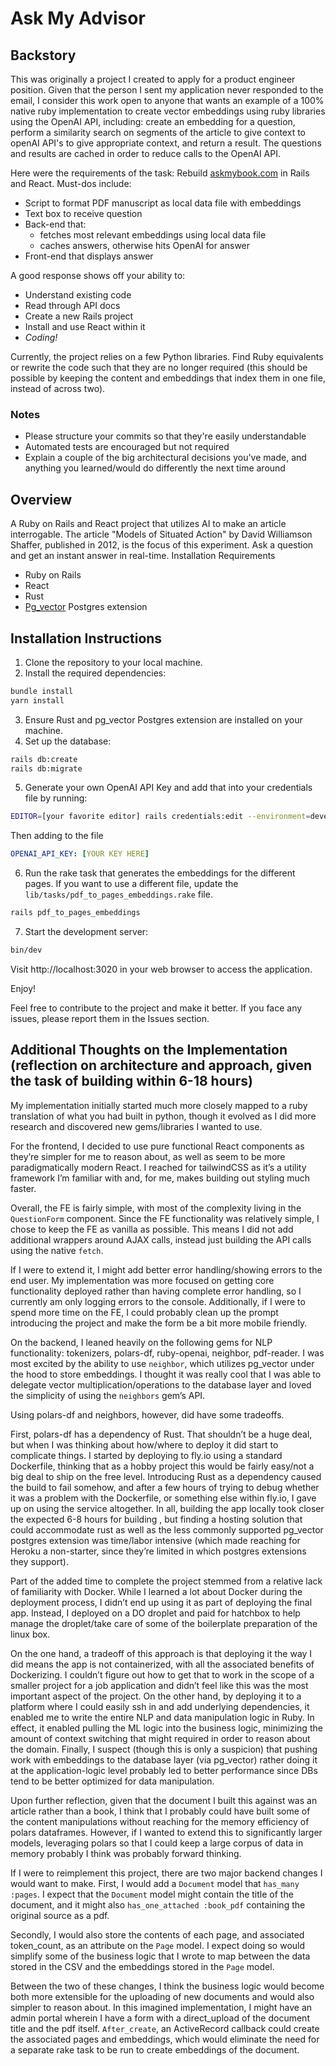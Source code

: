 # Ask My Advisor

## Backstory

This was originally a project I created to apply for a product engineer position. Given that the person I sent my application never responded to the email, I consider this work open to anyone that wants an example of a 100% native ruby implementation to create vector embeddings using ruby libraries using the OpenAI API, including: create an embedding for a question, perform a similarity search on segments of the article to give context to openAI API's to give appropriate context, and return a result. The questions and results are cached in order to reduce calls to the OpenAI API.

Here were the requirements of the task:
Rebuild [askmybook.com](http://askmybook.com) in Rails and React.
Must-dos include:

- Script to format PDF manuscript as local data file with embeddings
- Text box to receive question
- Back-end that:
    - fetches most relevant embeddings using local data file
    - caches answers, otherwise hits OpenAI for answer
- Front-end that displays answer

A good response shows off your ability to:

- Understand existing code
- Read through API docs
- Create a new Rails project
- Install and use React within it
- *Coding!*

Currently, the project relies on a few Python libraries. Find Ruby equivalents or rewrite the code such that they are no longer required (this should be possible by keeping the content and embeddings that index them in one file, instead of across two). 

### Notes

- Please structure your commits so that they're easily understandable
- Automated tests are encouraged but not required
- Explain a couple of the big architectural decisions you've made, and anything you learned/would do differently the next time around

## Overview

A Ruby on Rails and React project that utilizes AI to make an article interrogable. The article "Models of Situated Action" by David Williamson Shaffer, published in 2012, is the focus of this experiment. Ask a question and get an instant answer in real-time.
Installation Requirements

- Ruby on Rails
- React
- Rust
- [Pg_vector](https://github.com/pgvector/pgvector) Postgres extension

## Installation Instructions

1. Clone the repository to your local machine.
2. Install the required dependencies:

```bash
bundle install
yarn install
```

3. Ensure Rust and pg_vector Postgres extension are installed on your machine.
4. Set up the database:

```bash
rails db:create
rails db:migrate
```

5. Generate your own OpenAI API Key and add that into your credentials file by running:

```bash
EDITOR=[your favorite editor] rails credentials:edit --environment=development
```

Then adding to the file

```yaml
OPENAI_API_KEY: [YOUR KEY HERE]
```

6. Run the rake task that generates the embeddings for the different pages. If you want to use a different file, update the `lib/tasks/pdf_to_pages_embeddings.rake` file.

```bash
rails pdf_to_pages_embeddings
```

7. Start the development server:

```bash
bin/dev
```

Visit http://localhost:3020 in your web browser to access the application.

Enjoy!

Feel free to contribute to the project and make it better. If you face any issues, please report them in the Issues section.

## Additional Thoughts on the Implementation (reflection on architecture and approach, given the task of building within 6-18 hours)

My implementation initially started much more closely mapped to a ruby translation of what you had built in python, though it evolved as I did more research and discovered new gems/libraries I wanted to use.

For the frontend, I decided to use pure functional React components as they’re simpler for me to reason about, as well as seem to be more paradigmatically modern React. I reached for tailwindCSS as it’s a utility framework I’m familiar with and, for me, makes building out styling much faster.

Overall, the FE is fairly simple, with most of the complexity living in the `QuestionForm` component. Since the FE functionality was relatively simple, I chose to keep the FE as vanilla as possible. This means I did not add additional wrappers around AJAX calls, instead just building the API calls using the native `fetch`.

If I were to extend it, I might add better error handling/showing errors to the end user. My implementation was more focused on getting core functionality deployed rather than having complete error handling, so I currently am only logging errors to the console. Additionally, if I were to spend more time on the FE, I could probably clean up the prompt introducing the project and make the form be a bit more mobile friendly.

On the backend, I leaned heavily on the following gems for NLP functionality: tokenizers, polars-df, ruby-openai, neighbor, pdf-reader. I was most excited by the ability to use `neighbor`, which utilizes pg_vector under the hood to store embeddings. I thought it was really cool that I was able to delegate vector multiplication/operations to the database layer and loved the simplicity of using the `neighbors` gem’s API.

Using polars-df and neighbors, however, did have some tradeoffs.

First, polars-df has a dependency of Rust. That shouldn’t be a huge deal, but when I was thinking about how/where to deploy it did start to complicate things. I started by deploying to fly.io using a standard Dockerfile, thinking that as a hobby project this would be fairly easy/not a big deal to ship on the free level. Introducing Rust as a dependency caused the build to fail somehow, and after a few hours of trying to debug whether it was a problem with the Dockerfile, or something else within fly.io, I gave up on using the service altogether. In all, building the app locally took closer the expected 6-8 hours for building , but finding a hosting solution that could accommodate rust as well as the less commonly supported pg_vector postgres extension was time/labor intensive (which made reaching for Heroku a non-starter, since they’re limited in which postgres extensions they support).

Part of the added time to complete the project stemmed from a relative lack of familiarity with Docker. While I learned a lot about Docker during the deployment process, I didn’t end up using it as part of deploying the final app. Instead, I deployed on a DO droplet and paid for hatchbox to help manage the droplet/take care of some of the boilerplate preparation of the linux box.

On the one hand, a tradeoff of this approach is that deploying it the way I did means the app is not containerized, with all the associated benefits of Dockerizing. I couldn’t figure out how to get that to work in the scope of a smaller project for a job application and didn’t feel like this was the most important aspect of the project. On the other hand, by deploying it to a platform where I could easily ssh in and add underlying dependencies, it enabled me to write the entire NLP and data manipulation logic in Ruby. In effect, it enabled pulling the ML logic into the business logic, minimizing the amount of context switching that might required in order to reason about the domain. Finally, I suspect (though this is only a suspicion) that pushing work with embeddings to the database layer (via pg_vector) rather doing it at the application-logic level probably led to better performance since DBs tend to be better optimized for data manipulation.

Upon further reflection, given that the document I built this against was an article rather than a book, I think that I probably could have built some of the content manipulations without reaching for the memory efficiency of polars dataframes. However, if I wanted to extend this to significantly larger models, leveraging polars so that I could keep a large corpus of data in memory probably I think was probably forward thinking.

If I were to reimplement this project, there are two major backend changes I would want to make. First, I would add a `Document` model that `has_many :pages`. I expect that the `Document` model might contain the title of the document, and it might also `has_one_attached :book_pdf` containing the original source as a pdf.

Secondly, I would also store the contents of each page, and associated token_count, as an attribute on the `Page` model. I expect doing so would simplify some of the business logic that I wrote to map between the data stored in the CSV and the embeddings stored in the `Page` model.

Between the two of these changes, I think the business logic would become both more extensible for the uploading of new documents and would also simpler to reason about. In this imagined implementation, I might have an admin portal wherein I have a form with a direct_upload of the document title and the pdf itself. `After_create`, an ActiveRecord callback could create the associated pages and embeddings, which would eliminate the need for a separate rake task to be run to create embeddings of the document.
